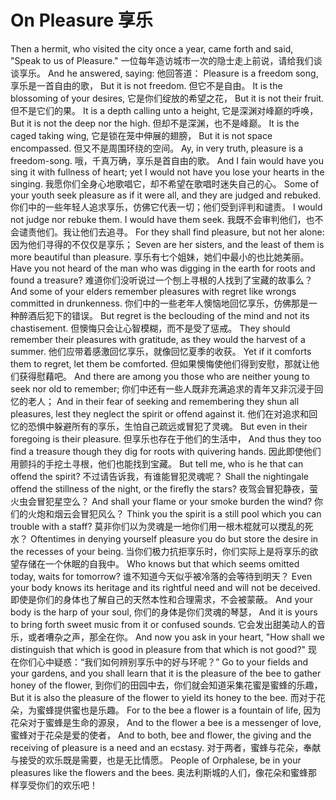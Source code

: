 # On Pleasure 享乐

Then a hermit, who visited the city once a year, came forth and said, "Speak to us of Pleasure."
一位每年造访城市一次的隐士走上前说，请给我们谈谈享乐。
And he answered, saying:
他回答道：
Pleasure is a freedom song,
享乐是一首自由的歌，
But it is not freedom.
但它不是自由。
It is the blossoming of your desires,
它是你们绽放的希望之花，
But it is not their fruit.
但不是它们的果。
It is a depth calling unto a height,
它是深渊对峰巅的呼唤，
But it is not the deep nor the high.
但却不是深渊，也不是峰巅。
It is the caged taking wing,
它是锁在笼中伸展的翅膀，
But it is not space encompassed.
但又不是周围环绕的空间。
Ay, in very truth, pleasure is a freedom-song.
哦，千真万确，享乐是首自由的歌。
And I fain would have you sing it with fullness of heart; yet I would not have you lose your hearts in the singing.
我愿你们全身心地歌唱它，却不希望在歌唱时迷失自己的心。
Some of your youth seek pleasure as if it were all, and they are judged and rebuked.
你们中的一些年轻人追求享乐，仿佛它代表一切；他们受到评判和谴责。
I would not judge nor rebuke them. I would have them seek.
我既不会审判他们，也不会谴责他们。我让他们去追寻。
For they shall find pleasure, but not her alone:
因为他们寻得的不仅仅是享乐；
Seven are her sisters, and the least of them is more beautiful than pleasure.
享乐有七个姐妹，她们中最小的也比她美丽。
Have you not heard of the man who was digging in the earth for roots and found a treasure?
难道你们没听说过一个刨上寻根的人找到了宝藏的故事么？
And some of your elders remember pleasures with regret like wrongs committed in drunkenness.
你们中的一些老年人懊恼地回忆享乐，仿佛那是一种醉酒后犯下的错误。
But regret is the beclouding of the mind and not its chastisement.
但懊悔只会让心智模糊，而不是受了惩戒。
They should remember their pleasures with gratitude, as they would the harvest of a summer.
他们应带着感激回忆享乐，就像回忆夏季的收获。
Yet if it comforts them to regret, let them be comforted.
但如果懊悔使他们得到安慰，那就让他们获得慰藉吧。
And there are among you those who are neither young to seek nor old to remember;
你们中还有一些人既非充满追求的青年又非沉浸于回忆的老人；
And in their fear of seeking and remembering they shun all pleasures, lest they neglect the spirit or offend against it.
他们在对追求和回忆的恐惧中躲避所有的享乐，生怕自己疏远或冒犯了灵魂。
But even in their foregoing is their pleasure.
但享乐也存在于他们的生活中，
And thus they too find a treasure though they dig for roots with quivering hands.
因此即使他们用颤抖的手挖土寻根，他们也能找到宝藏。
But tell me, who is he that can offend the spirit?
不过请告诉我，有谁能冒犯灵魂呢？
Shall the nightingale offend the stillness of the night, or the firefly the stars?
夜驾会冒犯静夜，萤火虫会冒犯星空么？
And shall your flame or your smoke burden the wind?
你们的火炮和烟云会冒犯风么？
Think you the spirit is a still pool which you can trouble with a staff?
莫非你们以为灵魂是一地你们用一根木棍就可以搅乱的死水？
Oftentimes in denying yourself pleasure you do but store the desire in the recesses of your being.
当你们极力抗拒享乐时，你们实际上是将享乐的欲望存储在一个休眠的自我中。
Who knows but that which seems omitted today, waits for tomorrow?
谁不知道今天似乎被冷落的会等待到明天？
Even your body knows its heritage and its rightful need and will not be deceived.
即使是你们的身体也了解自己的天然本性和合理需求，不会被蒙蔽。
And your body is the harp of your soul,
你们的身体是你们灵魂的琴瑟，
And it is yours to bring forth sweet music from it or confused sounds.
它会发出甜美动人的音乐，或者嘈杂之声，那全在你。
And now you ask in your heart, "How shall we distinguish that which is good in pleasure from that which is not good?"
现在你们心中疑惑：“我们如何辨别享乐中的好与环呢？”
Go to your fields and your gardens, and you shall learn that it is the pleasure of the bee to gather honey of the flower,
到你们的田园中去，你们就会知道采集花蜜是蜜蜂的乐趣，
But it is also the pleasure of the flower to yield its honey to the bee.
而对于花朵，为蜜蜂提供蜜也是乐趣。
For to the bee a flower is a fountain of life,
因为花朵对于蜜蜂是生命的源泉，
And to the flower a bee is a messenger of love,
蜜蜂对于花朵是爱的使者，
And to both, bee and flower, the giving and the receiving of pleasure is a need and an ecstasy.
对于两者，蜜蜂与花朵，奉献与接受的欢乐既是需要，也是无比情愿。
People of Orphalese, be in your pleasures like the flowers and the bees.
奥法利斯城的人们，像花朵和蜜蜂那样享受你们的欢乐吧！